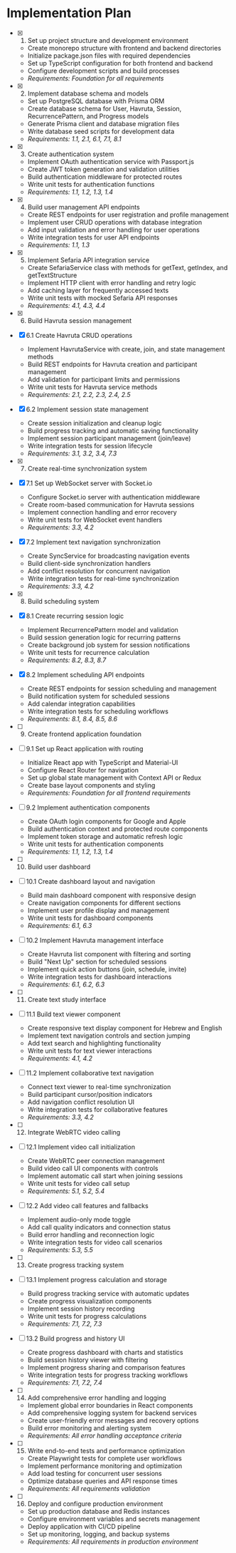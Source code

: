 # Implementation Plan

- [x] 1. Set up project structure and development environment






  - Create monorepo structure with frontend and backend directories
  - Initialize package.json files with required dependencies
  - Set up TypeScript configuration for both frontend and backend
  - Configure development scripts and build processes
  - _Requirements: Foundation for all requirements_

- [x] 2. Implement database schema and models





  - Set up PostgreSQL database with Prisma ORM
  - Create database schema for User, Havruta, Session, RecurrencePattern, and Progress models
  - Generate Prisma client and database migration files
  - Write database seed scripts for development data
  - _Requirements: 1.1, 2.1, 6.1, 7.1, 8.1_

- [x] 3. Create authentication system






  - Implement OAuth authentication service with Passport.js
  - Create JWT token generation and validation utilities
  - Build authentication middleware for protected routes
  - Write unit tests for authentication functions
  - _Requirements: 1.1, 1.2, 1.3, 1.4_

- [x] 4. Build user management API endpoints




  - Create REST endpoints for user registration and profile management
  - Implement user CRUD operations with database integration
  - Add input validation and error handling for user operations
  - Write integration tests for user API endpoints
  - _Requirements: 1.1, 1.3_

- [x] 5. Implement Sefaria API integration service




  - Create SefariaService class with methods for getText, getIndex, and getTextStructure
  - Implement HTTP client with error handling and retry logic
  - Add caching layer for frequently accessed texts
  - Write unit tests with mocked Sefaria API responses
  - _Requirements: 4.1, 4.3, 4.4_

- [x] 6. Build Havruta session management



- [x] 6.1 Create Havruta CRUD operations


  - Implement HavrutaService with create, join, and state management methods
  - Build REST endpoints for Havruta creation and participant management
  - Add validation for participant limits and permissions
  - Write unit tests for Havruta service methods
  - _Requirements: 2.1, 2.2, 2.3, 2.4, 2.5_

- [x] 6.2 Implement session state management


  - Create session initialization and cleanup logic
  - Build progress tracking and automatic saving functionality
  - Implement session participant management (join/leave)
  - Write integration tests for session lifecycle
  - _Requirements: 3.1, 3.2, 3.4, 7.3_

- [x] 7. Create real-time synchronization system




- [x] 7.1 Set up WebSocket server with Socket.io


  - Configure Socket.io server with authentication middleware
  - Create room-based communication for Havruta sessions
  - Implement connection handling and error recovery
  - Write unit tests for WebSocket event handlers
  - _Requirements: 3.3, 4.2_


- [x] 7.2 Implement text navigation synchronization

  - Create SyncService for broadcasting navigation events
  - Build client-side synchronization handlers
  - Add conflict resolution for concurrent navigation
  - Write integration tests for real-time synchronization
  - _Requirements: 3.3, 4.2_

- [x] 8. Build scheduling system







- [x] 8.1 Create recurring session logic



  - Implement RecurrencePattern model and validation
  - Build session generation logic for recurring patterns
  - Create background job system for session notifications
  - Write unit tests for recurrence calculation
  - _Requirements: 8.2, 8.3, 8.7_


- [x] 8.2 Implement scheduling API endpoints

  - Create REST endpoints for session scheduling and management
  - Build notification system for scheduled sessions
  - Add calendar integration capabilities
  - Write integration tests for scheduling workflows
  - _Requirements: 8.1, 8.4, 8.5, 8.6_

- [ ] 9. Create frontend application foundation
- [ ] 9.1 Set up React application with routing
  - Initialize React app with TypeScript and Material-UI
  - Configure React Router for navigation
  - Set up global state management with Context API or Redux
  - Create base layout components and styling
  - _Requirements: Foundation for all frontend requirements_

- [ ] 9.2 Implement authentication components
  - Create OAuth login components for Google and Apple
  - Build authentication context and protected route components
  - Implement token storage and automatic refresh logic
  - Write unit tests for authentication components
  - _Requirements: 1.1, 1.2, 1.3, 1.4_

- [ ] 10. Build user dashboard
- [ ] 10.1 Create dashboard layout and navigation
  - Build main dashboard component with responsive design
  - Create navigation components for different sections
  - Implement user profile display and management
  - Write unit tests for dashboard components
  - _Requirements: 6.1, 6.3_

- [ ] 10.2 Implement Havruta management interface
  - Create Havruta list component with filtering and sorting
  - Build "Next Up" section for scheduled sessions
  - Implement quick action buttons (join, schedule, invite)
  - Write integration tests for dashboard interactions
  - _Requirements: 6.1, 6.2, 6.3_

- [ ] 11. Create text study interface
- [ ] 11.1 Build text viewer component
  - Create responsive text display component for Hebrew and English
  - Implement text navigation controls and section jumping
  - Add text search and highlighting functionality
  - Write unit tests for text viewer interactions
  - _Requirements: 4.1, 4.2_

- [ ] 11.2 Implement collaborative text navigation
  - Connect text viewer to real-time synchronization
  - Build participant cursor/position indicators
  - Add navigation conflict resolution UI
  - Write integration tests for collaborative features
  - _Requirements: 3.3, 4.2_

- [ ] 12. Integrate WebRTC video calling
- [ ] 12.1 Implement video call initialization
  - Create WebRTC peer connection management
  - Build video call UI components with controls
  - Implement automatic call start when joining sessions
  - Write unit tests for video call setup
  - _Requirements: 5.1, 5.2, 5.4_

- [ ] 12.2 Add video call features and fallbacks
  - Implement audio-only mode toggle
  - Add call quality indicators and connection status
  - Build error handling and reconnection logic
  - Write integration tests for video call scenarios
  - _Requirements: 5.3, 5.5_

- [ ] 13. Create progress tracking system
- [ ] 13.1 Implement progress calculation and storage
  - Build progress tracking service with automatic updates
  - Create progress visualization components
  - Implement session history recording
  - Write unit tests for progress calculations
  - _Requirements: 7.1, 7.2, 7.3_

- [ ] 13.2 Build progress and history UI
  - Create progress dashboard with charts and statistics
  - Build session history viewer with filtering
  - Implement progress sharing and comparison features
  - Write integration tests for progress tracking workflows
  - _Requirements: 7.1, 7.2, 7.4_

- [ ] 14. Add comprehensive error handling and logging
  - Implement global error boundaries in React components
  - Add comprehensive logging system for backend services
  - Create user-friendly error messages and recovery options
  - Build error monitoring and alerting system
  - _Requirements: All error handling acceptance criteria_

- [ ] 15. Write end-to-end tests and performance optimization
  - Create Playwright tests for complete user workflows
  - Implement performance monitoring and optimization
  - Add load testing for concurrent user sessions
  - Optimize database queries and API response times
  - _Requirements: All requirements validation_

- [ ] 16. Deploy and configure production environment
  - Set up production database and Redis instances
  - Configure environment variables and secrets management
  - Deploy application with CI/CD pipeline
  - Set up monitoring, logging, and backup systems
  - _Requirements: All requirements in production environment_